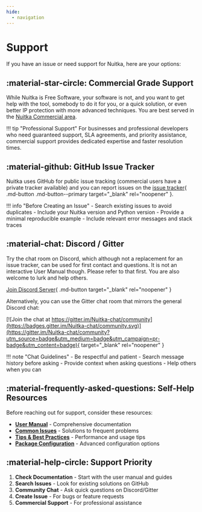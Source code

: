 ```yaml
---
hide:
  - navigation
---
```


# Support

If you have an issue or need support for Nuitka, here are your options:

## :material-star-circle: Commercial Grade Support

While Nuitka is Free Software, your software is not, and you want to get help with the tool, somebody to do it for you, or a quick solution, or even better IP protection with more advanced techniques. You are best served in the [Nuitka Commercial area](commercial.md).

!!! tip "Professional Support"
    For businesses and professional developers who need guaranteed support, SLA agreements, and priority assistance, commercial support provides dedicated expertise and faster resolution times.

## :material-github: GitHub Issue Tracker

Nuitka uses GitHub for public issue tracking (commercial users have a private tracker available) and you can report issues on the [issue tracker](https://github.com/Nuitka/Nuitka/issues){ .md-button .md-button--primary target="_blank" rel="noopener" }.

!!! info "Before Creating an Issue"
    - Search existing issues to avoid duplicates
    - Include your Nuitka version and Python version
    - Provide a minimal reproducible example
    - Include relevant error messages and stack traces

## :material-chat: Discord / Gitter

Try the chat room on Discord, which although not a replacement for an issue tracker, can be used for first contact and questions. It is not an interactive User Manual though. Please refer to that first. You are also welcome to lurk and help others.

[Join Discord Server](https://discord.gg/nZ9hr9tUck){ .md-button target="_blank" rel="noopener" }

Alternatively, you can use the Gitter chat room that mirrors the general Discord chat:

[![Join the chat at https://gitter.im/Nuitka-chat/community](https://badges.gitter.im/Nuitka-chat/community.svg)](https://gitter.im/Nuitka-chat/community?utm_source=badge&utm_medium=badge&utm_campaign=pr-badge&utm_content=badge){ target="_blank" rel="noopener" }

!!! note "Chat Guidelines"
    - Be respectful and patient
    - Search message history before asking
    - Provide context when asking questions
    - Help others when you can

## :material-frequently-asked-questions: Self-Help Resources

Before reaching out for support, consider these resources:

- **[User Manual](user-manual.md)** - Comprehensive documentation
- **[Common Issues](common-issue-solutions.md)** - Solutions to frequent problems
- **[Tips & Best Practices](tips.md)** - Performance and usage tips
- **[Package Configuration](package-configuration.md)** - Advanced configuration options

## :material-help-circle: Support Priority

1. **Check Documentation** - Start with the user manual and guides
2. **Search Issues** - Look for existing solutions on GitHub
3. **Community Chat** - Ask quick questions on Discord/Gitter
4. **Create Issue** - For bugs or feature requests
5. **Commercial Support** - For professional assistance
